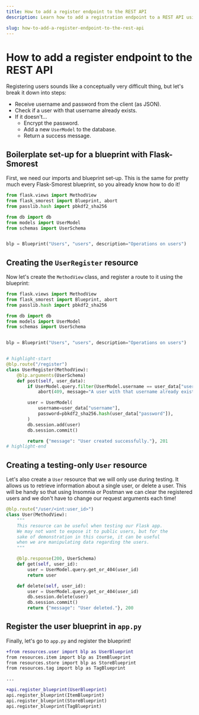 ```yaml
---
title: How to add a register endpoint to the REST API
description: Learn how to add a registration endpoint to a REST API using Flask-Smorest and Flask-JWT-Extended.

slug: how-to-add-a-register-endpoint-to-the-rest-api
---
```


# How to add a register endpoint to the REST API

Registering users sounds like a conceptually very difficult thing, but let's break it down into steps:

- Receive username and password from the client (as JSON).
- Check if a user with that username already exists.
- If it doesn't...
  - Encrypt the password.
  - Add a new `UserModel` to the database.
  - Return a success message.

## Boilerplate set-up for a blueprint with Flask-Smorest

First, we need our imports and blueprint set-up. This is the same for pretty much every Flask-Smorest blueprint, so you already know how to do it!

```python title="resources/user.py"
from flask.views import MethodView
from flask_smorest import Blueprint, abort
from passlib.hash import pbkdf2_sha256

from db import db
from models import UserModel
from schemas import UserSchema


blp = Blueprint("Users", "users", description="Operations on users")
```

## Creating the `UserRegister` resource

Now let's create the `MethodView` class, and register a route to it using the blueprint:

```python title="resources/user.py"
from flask.views import MethodView
from flask_smorest import Blueprint, abort
from passlib.hash import pbkdf2_sha256

from db import db
from models import UserModel
from schemas import UserSchema


blp = Blueprint("Users", "users", description="Operations on users")


# highlight-start
@blp.route("/register")
class UserRegister(MethodView):
    @blp.arguments(UserSchema)
    def post(self, user_data):
        if UserModel.query.filter(UserModel.username == user_data["username"]).first():
            abort(409, message="A user with that username already exists.")

        user = UserModel(
            username=user_data["username"],
            password=pbkdf2_sha256.hash(user_data["password"]),
        )
        db.session.add(user)
        db.session.commit()

        return {"message": "User created successfully."}, 201
# highlight-end
```

## Creating a testing-only `User` resource

Let's also create a `User` resource that we will only use during testing. It allows us to retrieve information about a single user, or delete a user. This will be handy so that using Insomnia or Postman we can clear the registered users and we don't have to change our request arguments each time!

```python title="resources/user.py"
@blp.route("/user/<int:user_id>")
class User(MethodView):
    """
    This resource can be useful when testing our Flask app.
    We may not want to expose it to public users, but for the
    sake of demonstration in this course, it can be useful
    when we are manipulating data regarding the users.
    """

    @blp.response(200, UserSchema)
    def get(self, user_id):
        user = UserModel.query.get_or_404(user_id)
        return user

    def delete(self, user_id):
        user = UserModel.query.get_or_404(user_id)
        db.session.delete(user)
        db.session.commit()
        return {"message": "User deleted."}, 200
```

## Register the user blueprint in `app.py`

Finally, let's go to `app.py` and register the blueprint!

```diff title="app.py"
+from resources.user import blp as UserBlueprint
from resources.item import blp as ItemBlueprint
from resources.store import blp as StoreBlueprint
from resources.tag import blp as TagBlueprint

...

+api.register_blueprint(UserBlueprint)
api.register_blueprint(ItemBlueprint)
api.register_blueprint(StoreBlueprint)
api.register_blueprint(TagBlueprint)
```